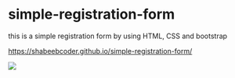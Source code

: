 <h1>simple-registration-form</h1>
this is a simple registration form by using HTML, CSS and bootstrap

https://shabeebcoder.github.io/simple-registration-form/


<img src="https://ibb.co/CVYyps4" />

